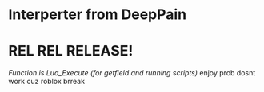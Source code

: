 # Interperter from DeepPain

# REL REL RELEASE!

*Function is Lua_Execute (for getfield and running scripts)*
enjoy prob dosnt work cuz roblox brreak
